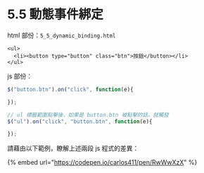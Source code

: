 # 5.5 動態事件綁定

html 部份：`5_5_dynamic_binding.html`

```markup
<ul>
  <li><button type="button" class="btn">按鈕</button></li>
</ul>
```

js 部份：

```javascript
$("button.btn").on("click", function(e){

});
```

```javascript
// ul 標籤範圍點擊後，如果是 button.btn 被點擊的話，就觸發
$("ul").on("click", "button.btn", function(e){

});
```

請藉由以下範例，瞭解上述兩段 js 程式的差異：

{% embed url="https://codepen.io/carlos411/pen/RwWwXzX" %}

